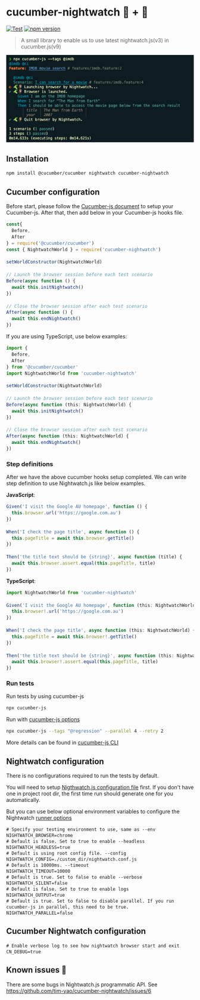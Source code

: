 # cucumber-nightwatch 🥒 + 🦉
[![Test](https://github.com/tim-yao/cucumber-nightwatch/actions/workflows/test.yml/badge.svg)](https://github.com/tim-yao/cucumber-nightwatch/actions/workflows/test.yml) [![npm version](https://badge.fury.io/js/cucumber-nightwatch.svg)](https://badge.fury.io/js/cucumber-nightwatch)

> A small library to enable us to use latest nightwatch.js(v3) in cucumber.js(v9)

![screenshot](cucumber-nightwatch.png)

## Installation

```bash
npm install @cucumber/cucumber nightwatch cucumber-nightwatch
```

## Cucumber configuration

Before start, please follow the [Cucumber-js document](https://github.com/cucumber/cucumber-js#get-started) to setup your Cucumber-js.
After that, then add below in your Cucumber-js hooks file.

```JavaScript
const{
  Before,
  After
} = require('@cucumber/cucumber')
const { NightwatchWorld } = require('cucumber-nightwatch')

setWorldConstructor(NightwatchWorld)

// Launch the browser session before each test scenario
Before(async function () {
  await this.initNightwatch()
})

// Close the browser session after each test scenario
After(async function () {
  await this.endNightwatch()
})
```

If you are using TypeScript, use below examples:

```TypeScript
import {
  Before,
  After
} from '@cucumber/cucumber'
import NightwatchWorld from 'cucumber-nightwatch'

setWorldConstructor(NightwatchWorld)

// Launch the browser session before each test scenario
Before(async function (this: NightwatchWorld) {
  await this.initNightwatch()
})

// Close the browser session after each test scenario
After(async function (this: NightwatchWorld) {
  await this.endNightwatch()
})
```

### Step definitions

After we have the above cucumber hooks setup completed. We can write step definition to use Nightwatch.js like below examples.

**JavaScript**:

```JavaScript
Given('I visit the Google AU homepage', function () {
  this.browser.url('https://google.com.au')
})

When('I check the page title', async function () {
  this.pageTitle = await this.browser.getTitle()
})

Then('the title text should be {string}', async function (title) {
  await this.browser.assert.equal(this.pageTitle, title)
})
```

**TypeScript**:

```TypeScript
import NightwatchWorld from 'cucumber-nightwatch'

Given('I visit the Google AU homepage', function (this: NightwatchWorld) {
  this.browser!.url('https://google.com.au')
})

When('I check the page title', async function (this: NightwatchWorld) {
  this.pageTitle = await this.browser!.getTitle()
})

Then('the title text should be {string}', async function (this: NightwatchWorld, title: string) {
  await this.browser!.assert.equal(this.pageTitle, title)
})
```

### Run tests

Run tests by using cucumber-js

```bash
npx cucumber-js
```

Run with [cucumber-js options](https://github.com/cucumber/cucumber-js/blob/main/docs/configuration.md#options)

```bash
npx cucumber-js --tags "@regression" --parallel 4 --retry 2 
```

More details can be found in [cucumber-js CLI](https://github.com/cucumber/cucumber-js/blob/main/docs/cli.md)

## Nightwatch configuration

There is no configurations required to run the tests by default.

You will need to setup [Nigthwatch.js configuration file](https://nightwatchjs.org/guide/configuration/nightwatch-configuration-file.html) first. If you don't have one in project root dir, the first time run should generate one for you automatically.

But you can use below optional environment variables to configure the Nightwatch [runner options](https://nightwatchjs.org/guide/running-tests/using-the-cli-test-runner.html#runner-options)

```shell
# Specify your testing environment to use, same as --env
NIGHTWATCH_BROWSER=chrome
# Default is false. Set to true to enable --headless
NIGHTWATCH_HEADLESS=true
# Default is using root config file. --config
NIGHTWATCH_CONFIG=./custom_dir/nightwatch.conf.js
# Default is 10000ms. --timeout
NIGHTWATCH_TIMEOUT=10000
# Default is true. Set to false to enable --verbose
NIGHTWATCH_SILENT=false
# Default is false. Set to true to enable logs
NIGHTWATCH_OUTPUT=true
# Default is true. Set to false to disable parallel. If you run cucumber-js in parallel, this need to be true.
NIGHTWATCH_PARALLEL=false
```

## Cucumber Nightwatch configuration

```shell
# Enable verbose log to see how nightwatch browser start and exit
CN_DEBUG=true
```

## Known issues 🐛

There are some bugs in Nightwatch.js programmatic API. See https://github.com/tim-yao/cucumber-nightwatch/issues/6

